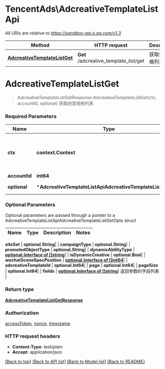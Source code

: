 # TencentAds\AdcreativeTemplateListApi

All URIs are relative to *https://sandbox-api.e.qq.com/v1.3*

Method | HTTP request | Description
------------- | ------------- | -------------
[**AdcreativeTemplateListGet**](AdcreativeTemplateListApi.md#AdcreativeTemplateListGet) | **Get** /adcreative_template_list/get | 获取创意规格列表


# **AdcreativeTemplateListGet**
> AdcreativeTemplateListGetResponse AdcreativeTemplateListGet(ctx, accountId, optional)
获取创意规格列表

### Required Parameters

Name | Type | Description  | Notes
------------- | ------------- | ------------- | -------------
 **ctx** | **context.Context** | context for authentication, logging, cancellation, deadlines, tracing, etc.
  **accountId** | **int64**|  | 
 **optional** | ***AdcreativeTemplateListApiAdcreativeTemplateListGetOpts** | optional parameters | nil if no parameters

### Optional Parameters
Optional parameters are passed through a pointer to a AdcreativeTemplateListApiAdcreativeTemplateListGetOpts struct

Name | Type | Description  | Notes
------------- | ------------- | ------------- | -------------

 **siteSet** | **optional.String**|  | 
 **campaignType** | **optional.String**|  | 
 **promotedObjectType** | **optional.String**|  | 
 **dynamicAbilityType** | [**optional.Interface of []string**](string.md)|  | 
 **isDynamicCreative** | **optional.Bool**|  | 
 **wechatSceneSpecPosition** | [**optional.Interface of []int64**](int64.md)|  | 
 **adcreativeTemplateId** | **optional.Int64**|  | 
 **page** | **optional.Int64**|  | 
 **pageSize** | **optional.Int64**|  | 
 **fields** | [**optional.Interface of []string**](string.md)| 返回参数的字段列表 | 

### Return type

[**AdcreativeTemplateListGetResponse**](AdcreativeTemplateListGetResponse.md)

### Authorization

[accessToken](../README.md#accessToken), [nonce](../README.md#nonce), [timestamp](../README.md#timestamp)

### HTTP request headers

 - **Content-Type**: text/plain
 - **Accept**: application/json

[[Back to top]](#) [[Back to API list]](../README.md#documentation-for-api-endpoints) [[Back to Model list]](../README.md#documentation-for-models) [[Back to README]](../README.md)

